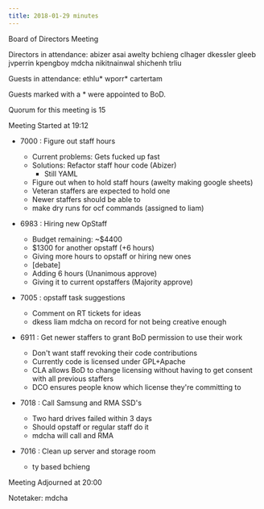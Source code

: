 ```yaml
---
title: 2018-01-29 minutes
---
```

Board of Directors Meeting

Directors in attendance:
abizer
asai
awelty
bchieng
clhager
dkessler
gleeb
jvperrin
kpengboy
mdcha
nikitnainwal
shichenh
trliu

Guests in attendance:
ethlu*
wporr*
cartertam

Guests marked with a * were appointed to BoD.

Quorum for this meeting is 15

Meeting Started at 19:12

* 7000 : Figure out staff hours
  - Current problems: Gets fucked up fast
  - Solutions: Refactor staff hour code (Abizer)
    - Still YAML
  - Figure out when to hold staff hours (awelty making google sheets)
  - Veteran staffers are expected to hold one
  - Newer staffers should be able to
  - make dry runs for ocf commands (assigned to liam)

* 6983 : Hiring new OpStaff
  - Budget remaining: ~$4400
  - $1300 for another opstaff (+6 hours)
  - Giving more hours to opstaff or hiring new ones
  - [debate]
  - Adding 6 hours (Unanimous approve)
  - Giving it to current opstaffers (Majority approve)

* 7005 : opstaff task suggestions
  - Comment on RT tickets for ideas
  - dkess liam mdcha on record for not being creative enough

* 6911 : Get newer staffers to grant BoD permission to use their work
  - Don't want staff revoking their code contributions
  - Currently code is licensed under GPL+Apache
  - CLA allows BoD to change licensing without having to get 
    consent with all previous staffers
  - DCO ensures people know which license they're committing to

* 7018 : Call Samsung and RMA SSD's
  - Two hard drives failed within 3 days
  - Should opstaff or regular staff do it
  - mdcha will call and RMA

* 7016 : Clean up server and storage room
  - ty based bchieng


Meeting Adjourned at 20:00

Notetaker: mdcha

